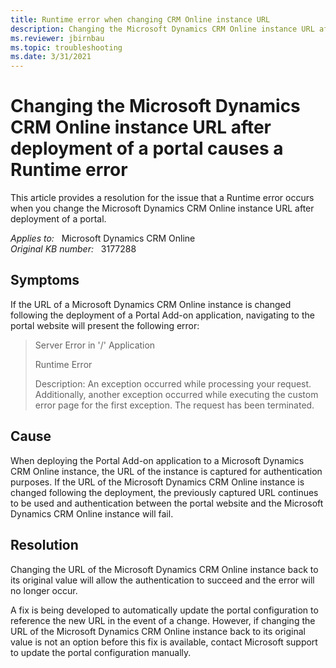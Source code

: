 ```yaml
---
title: Runtime error when changing CRM Online instance URL
description: Changing the Microsoft Dynamics CRM Online instance URL after deployment of a portal, you receive a Runtime error. Provides a resolution.
ms.reviewer: jbirnbau
ms.topic: troubleshooting
ms.date: 3/31/2021
---
```

# Changing the Microsoft Dynamics CRM Online instance URL after deployment of a portal causes a Runtime error

This article provides a resolution for the issue that a Runtime error occurs when you change the Microsoft Dynamics CRM Online instance URL after deployment of a portal.

_Applies to:_ &nbsp; Microsoft Dynamics CRM Online  
_Original KB number:_ &nbsp; 3177288

## Symptoms

If the URL of a Microsoft Dynamics CRM Online instance is changed following the deployment of a Portal Add-on application, navigating to the portal website will present the following error:

> Server Error in '/' Application
>
> Runtime Error
>
> Description: An exception occurred while processing your request. Additionally, another exception occurred while executing the custom error page for the first exception. The request has been terminated.

## Cause

When deploying the Portal Add-on application to a Microsoft Dynamics CRM Online instance, the URL of the instance is captured for authentication purposes. If the URL of the Microsoft Dynamics CRM Online instance is changed following the deployment, the previously captured URL continues to be used and authentication between the portal website and the Microsoft Dynamics CRM Online instance will fail.

## Resolution

Changing the URL of the Microsoft Dynamics CRM Online instance back to its original value will allow the authentication to succeed and the error will no longer occur.

A fix is being developed to automatically update the portal configuration to reference the new URL in the event of a change. However, if changing the URL of the Microsoft Dynamics CRM Online instance back to its original value is not an option before this fix is available, contact Microsoft support to update the portal configuration manually.
